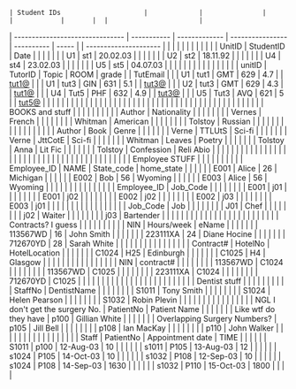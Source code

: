     | Student IDs                     |             |               |                  |            |       |  |                       |
| ------------------------------- | ----------- | ------------- | ---------------- | ---------- | ----- |  | --------------------- |
|                                 |             |               |                  |            |       |  |                       |
|                                 | UnitID      | StudentID     | Date             |            |       |  |                       |
|                                 | U1          | st1           | 20.02.03         |            |       |  |                       |
|                                 | U2          | st2           | 18.11.92         |            |       |  |                       |
|                                 | U4          | st4           | 23.02.03         |            |       |  |                       |
|                                 | U5          | st5           | 04.07.03         |            |       |  |                       |
|                                 |             |               |                  |            |       |  |                       |
|                                 | unitID      | TutorID       | Topic            | ROOM       | grade |  | TutEmail              |
|                                 | U1          | tut1          | GMT              | 629        | 4.7   |  | [tut1@](mailto:tut1@) |
|                                 | U1          | tut3          | GIN              | 631        | 5.1   |  | [tut3@](mailto:tut3@) |
|                                 | U2          | tut3          | GMT              | 629        | 4.3   |  | [tut1@](mailto:tut1@) |
|                                 | U4          | Tut5          | PHF              | 632        | 4.9   |  | [tut3@](mailto:tut3@) |
|                                 | U5          | Tut3          | AVQ              | 621        | 5     |  | [tut5@](mailto:tut5@) |
|                                 |             |               |                  |            |       |  |                       |
|                                 |             |               |                  |            |       |  |                       |
|                                 |             |               |                  |            |       |  |                       |
|                                 |             |               |                  |            |       |  |                       |
|                                 |             |               |                  |            |       |  |                       |
| BOOKS and stuff                 |             |               |                  |            |       |  |                       |
|                                 | Author      | Nationality   |                  |            |       |  |                       |
|                                 | Vernes      | French        |                  |            |       |  |                       |
|                                 | Whitman     | American      |                  |            |       |  |                       |
|                                 | Tolstoy     | Russian       |                  |            |       |  |                       |
|                                 |             |               |                  |            |       |  |                       |
|                                 | Author      | Book          | Genre            |            |       |  |                       |
|                                 | Verne       | TTLUtS        | Sci-fi           |            |       |  |                       |
|                                 | Verne       | JttCotE       | Sci-fi           |            |       |  |                       |
|                                 | Whitman     | Leaves        | Poetry           |            |       |  |                       |
|                                 | Tolstoy     | Anna          | Lit Fic          |            |       |  |                       |
|                                 | Tolstoy     | Confession    | Reli Abio        |            |       |  |                       |
|                                 |             |               |                  |            |       |  |                       |
|                                 |             |               |                  |            |       |  |                       |
|                                 |             |               |                  |            |       |  |                       |
|                                 |             |               |                  |            |       |  |                       |
| Employee STUFF                  |             |               |                  |            |       |  |                       |
|                                 | Employee_ID | NAME          | State_code       | home_state |       |  |                       |
|                                 | E001        | Alice         | 26               | Michigan   |       |  |                       |
|                                 | E002        | Bob           | 56               | Wyoming    |       |  |                       |
|                                 | E003        | Alice         | 56               | Wyoming    |       |  |                       |
|                                 |             |               |                  |            |       |  |                       |
|                                 | Employee_ID | Job_Code      |                  |            |       |  |                       |
|                                 | E001        | j01           |                  |            |       |  |                       |
|                                 | E001        | j02           |                  |            |       |  |                       |
|                                 | E002        | j02           |                  |            |       |  |                       |
|                                 | E002        | j03           |                  |            |       |  |                       |
|                                 | E003        | j01           |                  |            |       |  |                       |
|                                 |             |               |                  |            |       |  |                       |
|                                 | Job_Code    | Job           |                  |            |       |  |                       |
|                                 | J01         | Chef          |                  |            |       |  |                       |
|                                 | j02         | Waiter        |                  |            |       |  |                       |
|                                 | j03         | Bartender     |                  |            |       |  |                       |
|                                 |             |               |                  |            |       |  |                       |
|                                 |             |               |                  |            |       |  |                       |
| Contracts? I guess              |             |               |                  |            |       |  |                       |
|                                 | NIN         | Hours/week    | eName            |            |       |  |                       |
|                                 | 113567WD    | 16            | John Smith       |            |       |  |                       |
|                                 | 223111XA    | 24            | Diane Hocine     |            |       |  |                       |
|                                 | 712670YD    | 28            | Sarah White      |            |       |  |                       |
|                                 |             |               |                  |            |       |  |                       |
|                                 | Contract#   | HotelNo       | HotelLocation    |            |       |  |                       |
|                                 | C1024       | H25           | Edinburgh        |            |       |  |                       |
|                                 | C1025       | H4            | Glasgow          |            |       |  |                       |
|                                 |             |               |                  |            |       |  |                       |
|                                 | NIN         | contract#     |                  |            |       |  |                       |
|                                 | 113567WD    | C1024         |                  |            |       |  |                       |
|                                 | 113567WD    | C1025         |                  |            |       |  |                       |
|                                 | 223111XA    | C1024         |                  |            |       |  |                       |
|                                 | 712670YD    | C1025         |                  |            |       |  |                       |
|                                 |             |               |                  |            |       |  |                       |
|                                 |             |               |                  |            |       |  |                       |
| Dentist stuff                   |             |               |                  |            |       |  |                       |
|                                 | StaffNo     | DentistName   |                  |            |       |  |                       |
|                                 | S1011       | Tony Smith    |                  |            |       |  |                       |
|                                 | S1024       | Helen Pearson |                  |            |       |  |                       |
|                                 | S1032       | Robin Plevin  |                  |            |       |  |                       |
|                                 |             |               |                  |            |       |  |                       |
| NGL I don't get the surgery No. | PatientNo   | Patient Name  |                  |            |       |  |                       |
| Like wtf do they have           | p100        | Gillian White |                  |            |       |  |                       |
| Overlapping Surgery Numbers?    | p105        | Jill Bell     |                  |            |       |  |                       |
|                                 | p108        | Ian MacKay    |                  |            |       |  |                       |
|                                 | p110        | John Walker   |                  |            |       |  |                       |
|                                 |             |               |                  |            |       |  |                       |
|                                 | Staff       | PatientNo     | Appointment date | TIME       |       |  |                       |
|                                 | S1011       | p100          | 12-Aug-03        | 10         |       |  |                       |
|                                 | s1011       | P105          | 13-Aug-03        | 12         |       |  |                       |
|                                 | s1024       | P105          | 14-Oct-03        | 10         |       |  |                       |
|                                 | s1032       | P108          | 12-Sep-03        | 10         |       |  |                       |
|                                 | s1024       | P108          | 14-Sep-03        | 1630       |       |  |                       |
|                                 | s1032       | P110          | 15-Oct-03        | 1800       |       |  |                       |